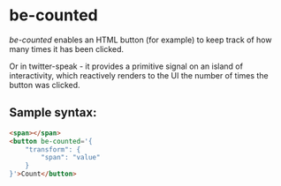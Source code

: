 # be-counted

*be-counted* enables an HTML button (for example) to keep track of how many times it has been clicked.

Or in twitter-speak - it provides a primitive signal on an island of interactivity, which reactively renders to the UI the number of times the button was clicked.

## Sample syntax:

```html
<span></span>
<button be-counted='{
    "transform": {
        "span": "value"
    }
}'>Count</button>
```


